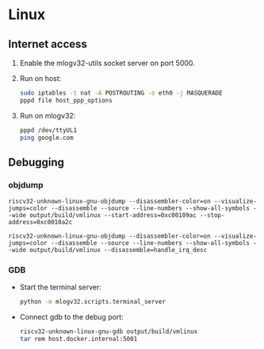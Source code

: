 # Linux

## Internet access

1. Enable the mlogv32-utils socket server on port 5000.
2. Run on host:

   ```sh
   sudo iptables -t nat -A POSTROUTING -o eth0 -j MASQUERADE
   pppd file host_ppp_options
   ```

3. Run on mlogv32:

   ```sh
   pppd /dev/ttyUL1
   ping google.com
   ```

## Debugging

### objdump

```
riscv32-unknown-linux-gnu-objdump --disassembler-color=on --visualize-jumps=color --disassemble --source --line-numbers --show-all-symbols --wide output/build/vmlinux --start-address=0xc00109ac --stop-address=0xc0010a2c

riscv32-unknown-linux-gnu-objdump --disassembler-color=on --visualize-jumps=color --disassemble --source --line-numbers --show-all-symbols --wide output/build/vmlinux --disassemble=handle_irq_desc
```

### GDB

- Start the terminal server:
  ```sh
  python -m mlogv32.scripts.terminal_server
  ```
- Connect gdb to the debug port:
  ```sh
  riscv32-unknown-linux-gnu-gdb output/build/vmlinux
  tar rem host.docker.internal:5001
  ```
